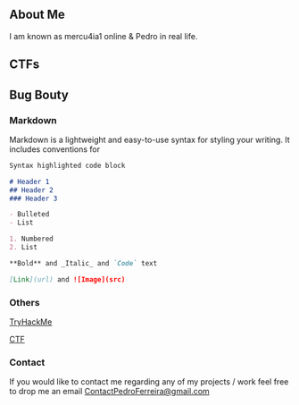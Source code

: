 ## About Me

I am known as mercu4ia1 online & Pedro in real life.

## CTFs


## Bug Bouty


### Markdown

Markdown is a lightweight and easy-to-use syntax for styling your writing. It includes conventions for

```markdown
Syntax highlighted code block

# Header 1
## Header 2
### Header 3

- Bulleted
- List

1. Numbered
2. List

**Bold** and _Italic_ and `Code` text

[Link](url) and ![Image](src)
```

### Others

[TryHackMe](https://tryhackme.com/p/mercu4ia1)

[CTF](https://pedroferreira97.github.io/CTF/)

### Contact

If you would like to contact me regarding any of my projects / work feel free to drop me an email 
ContactPedroFerreira@gmail.com



